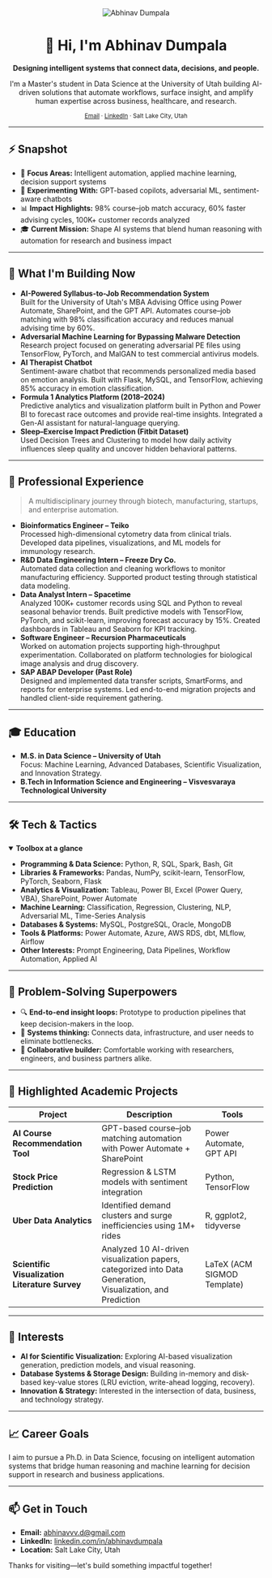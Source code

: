 <div align="center">

<img src="https://img.shields.io/badge/Data%20Scientist-Automation%20Engineer-3c1361?style=for-the-badge&logoColor=white" alt="Abhinav Dumpala" />

# 👋 Hi, I'm Abhinav Dumpala

**Designing intelligent systems that connect data, decisions, and people.**

I'm a Master's student in Data Science at the University of Utah building AI-driven solutions that automate workflows, surface insight, and amplify human expertise across business, healthcare, and research.

<sub>[Email](mailto:abhinavvv.d@gmail.com) · [LinkedIn](https://linkedin.com/in/abhinavdumpala) · Salt Lake City, Utah</sub>

</div>

---

## ⚡ Snapshot

- 🎯 **Focus Areas:** Intelligent automation, applied machine learning, decision support systems
- 🧪 **Experimenting With:** GPT-based copilots, adversarial ML, sentiment-aware chatbots
- 📊 **Impact Highlights:** 98% course–job match accuracy, 60% faster advising cycles, 100K+ customer records analyzed
- 🎓 **Current Mission:** Shape AI systems that blend human reasoning with automation for research and business impact

---

## 🧠 What I'm Building Now

- **AI-Powered Syllabus-to-Job Recommendation System**  
  Built for the University of Utah's MBA Advising Office using Power Automate, SharePoint, and the GPT API. Automates course–job matching with 98% classification accuracy and reduces manual advising time by 60%.
- **Adversarial Machine Learning for Bypassing Malware Detection**  
  Research project focused on generating adversarial PE files using TensorFlow, PyTorch, and MalGAN to test commercial antivirus models.
- **AI Therapist Chatbot**  
  Sentiment-aware chatbot that recommends personalized media based on emotion analysis. Built with Flask, MySQL, and TensorFlow, achieving 85% accuracy in emotion classification.
- **Formula 1 Analytics Platform (2018–2024)**  
  Predictive analytics and visualization platform built in Python and Power BI to forecast race outcomes and provide real-time insights. Integrated a Gen-AI assistant for natural-language querying.
- **Sleep–Exercise Impact Prediction (Fitbit Dataset)**  
  Used Decision Trees and Clustering to model how daily activity influences sleep quality and uncover hidden behavioral patterns.

---

## 💼 Professional Experience

> A multidisciplinary journey through biotech, manufacturing, startups, and enterprise automation.

- **Bioinformatics Engineer – Teiko**  
  Processed high-dimensional cytometry data from clinical trials. Developed data pipelines, visualizations, and ML models for immunology research.
- **R&D Data Engineering Intern – Freeze Dry Co.**  
  Automated data collection and cleaning workflows to monitor manufacturing efficiency. Supported product testing through statistical data modeling.
- **Data Analyst Intern – Spacetime**  
  Analyzed 100K+ customer records using SQL and Python to reveal seasonal behavior trends. Built predictive models with TensorFlow, PyTorch, and scikit-learn, improving forecast accuracy by 15%. Created dashboards in Tableau and Seaborn for KPI tracking.
- **Software Engineer – Recursion Pharmaceuticals**  
  Worked on automation projects supporting high-throughput experimentation. Collaborated on platform technologies for biological image analysis and drug discovery.
- **SAP ABAP Developer (Past Role)**  
  Designed and implemented data transfer scripts, SmartForms, and reports for enterprise systems. Led end-to-end migration projects and handled client-side requirement gathering.

---

## 🎓 Education

- **M.S. in Data Science – University of Utah**  
  Focus: Machine Learning, Advanced Databases, Scientific Visualization, and Innovation Strategy.
- **B.Tech in Information Science and Engineering – Visvesvaraya Technological University**

---

## 🛠️ Tech & Tactics

<details open>
<summary><strong>Toolbox at a glance</strong></summary>

- **Programming & Data Science:** Python, R, SQL, Spark, Bash, Git
- **Libraries & Frameworks:** Pandas, NumPy, scikit-learn, TensorFlow, PyTorch, Seaborn, Flask
- **Analytics & Visualization:** Tableau, Power BI, Excel (Power Query, VBA), SharePoint, Power Automate
- **Machine Learning:** Classification, Regression, Clustering, NLP, Adversarial ML, Time-Series Analysis
- **Databases & Systems:** MySQL, PostgreSQL, Oracle, MongoDB
- **Tools & Platforms:** Power Automate, Azure, AWS RDS, dbt, MLflow, Airflow
- **Other Interests:** Prompt Engineering, Data Pipelines, Workflow Automation, Applied AI

</details>

---

## 🧠 Problem-Solving Superpowers

- 🔍 **End-to-end insight loops:** Prototype to production pipelines that keep decision-makers in the loop.
- 🧩 **Systems thinking:** Connects data, infrastructure, and user needs to eliminate bottlenecks.
- 🤝 **Collaborative builder:** Comfortable working with researchers, engineers, and business partners alike.

---

## 🚀 Highlighted Academic Projects

| Project | Description | Tools |
| --- | --- | --- |
| **AI Course Recommendation Tool** | GPT-based course–job matching automation with Power Automate + SharePoint | Power Automate, GPT API |
| **Stock Price Prediction** | Regression & LSTM models with sentiment integration | Python, TensorFlow |
| **Uber Data Analytics** | Identified demand clusters and surge inefficiencies using 1M+ rides | R, ggplot2, tidyverse |
| **Scientific Visualization Literature Survey** | Analyzed 10 AI-driven visualization papers, categorized into Data Generation, Visualization, and Prediction | LaTeX (ACM SIGMOD Template) |

---

## 🧩 Interests

- **AI for Scientific Visualization:** Exploring AI-based visualization generation, prediction models, and visual reasoning.
- **Database Systems & Storage Design:** Building in-memory and disk-based key-value stores (LRU eviction, write-ahead logging, recovery).
- **Innovation & Strategy:** Interested in the intersection of data, business, and technology strategy.

---

## 📈 Career Goals

I aim to pursue a Ph.D. in Data Science, focusing on intelligent automation systems that bridge human reasoning and machine learning for decision support in research and business applications.

---

## 📫 Get in Touch

- **Email:** [abhinavvv.d@gmail.com](mailto:abhinavvv.d@gmail.com)
- **LinkedIn:** [linkedin.com/in/abhinavdumpala](https://linkedin.com/in/abhinavdumpala)
- **Location:** Salt Lake City, Utah

Thanks for visiting—let's build something impactful together!

